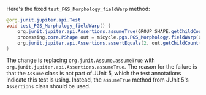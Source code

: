 Here's the fixed `test_PGS_Morphology_fieldWarp` method:

```java
@org.junit.jupiter.api.Test
void test_PGS_Morphology_fieldWarp() {
    org.junit.jupiter.api.Assertions.assumeTrue(GROUP_SHAPE.getChildCount() == 2);
    processing.core.PShape out = micycle.pgs.PGS_Morphology.fieldWarp(GROUP_SHAPE, 10, 1, false);
    org.junit.jupiter.api.Assertions.assertEquals(2, out.getChildCount());
}
```

The change is replacing `org.junit.Assume.assumeTrue` with `org.junit.jupiter.api.Assertions.assumeTrue`. The reason for the failure is that the `Assume` class is not part of JUnit 5, which the test annotations indicate this test is using. Instead, the `assumeTrue` method from JUnit 5's `Assertions` class should be used.